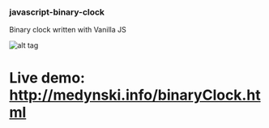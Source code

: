 ### javascript-binary-clock

Binary clock written with Vanilla JS

![alt tag](http://medynski.info/binaryClock.png)

# Live demo: http://medynski.info/binaryClock.html
